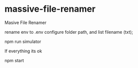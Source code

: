 # massive-file-renamer
Masive File Renamer

rename env to .env
configure folder path, and list filename (txt);

npm run simulator

If everything its ok

npm start